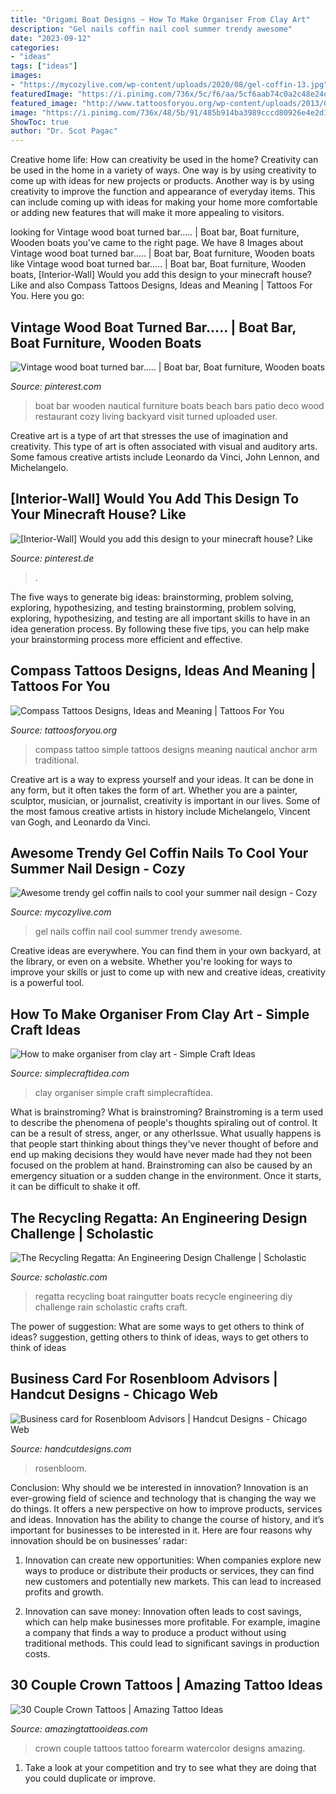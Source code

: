 ```yaml
---
title: "Origami Boat Designs ~ How To Make Organiser From Clay Art"
description: "Gel nails coffin nail cool summer trendy awesome"
date: "2023-09-12"
categories:
- "ideas"
tags: ["ideas"]
images:
- "https://mycozylive.com/wp-content/uploads/2020/08/gel-coffin-13.jpg"
featuredImage: "https://i.pinimg.com/736x/5c/f6/aa/5cf6aab74c0a2c48e24db6f86a1e0667.jpg"
featured_image: "http://www.tattoosforyou.org/wp-content/uploads/2013/09/Simple-Compass-Tattoo-764x1024.jpg"
image: "https://i.pinimg.com/736x/48/5b/91/485b914ba3989cccd80926e4e2d13d3d.jpg"
ShowToc: true
author: "Dr. Scot Pagac"
---
```



Creative home life: How can creativity be used in the home?
Creativity can be used in the home in a variety of ways. One way is by using creativity to come up with ideas for new projects or products. Another way is by using creativity to improve the function and appearance of everyday items. This can include coming up with ideas for making your home more comfortable or adding new features that will make it more appealing to visitors.

	

		
looking for Vintage wood boat turned bar..... | Boat bar, Boat furniture, Wooden boats you've came to the right page. We have 8 Images about Vintage wood boat turned bar..... | Boat bar, Boat furniture, Wooden boats like Vintage wood boat turned bar..... | Boat bar, Boat furniture, Wooden boats, [Interior-Wall] Would you add this design to your minecraft house? Like and also Compass Tattoos Designs, Ideas and Meaning | Tattoos For You. Here you go:
		
    
## Vintage Wood Boat Turned Bar..... | Boat Bar, Boat Furniture, Wooden Boats

<img loading=lazy src="https://i.pinimg.com/736x/48/5b/91/485b914ba3989cccd80926e4e2d13d3d.jpg" onerror="this.onerror=null;this.src='https://tse3.mm.bing.net/th?id=OIP.6es9j9dqhWV8gkdFPzPAMAHaJ3&amp;pid=15.1';" alt="Vintage wood boat turned bar..... | Boat bar, Boat furniture, Wooden boats">

_Source: pinterest.com_

>boat bar wooden nautical furniture boats beach bars patio deco wood restaurant cozy living backyard visit turned uploaded user. 

	

Creative art is a type of art that stresses the use of imagination and creativity. This type of art is often associated with visual and auditory arts. Some famous creative artists include Leonardo da Vinci, John Lennon, and Michelangelo.

    
## [Interior-Wall] Would You Add This Design To Your Minecraft House? Like

<img loading=lazy src="https://i.pinimg.com/736x/5c/f6/aa/5cf6aab74c0a2c48e24db6f86a1e0667.jpg" onerror="this.onerror=null;this.src='https://tse4.mm.bing.net/th?id=OIP.yIjN_60CU-HBFQuzF-R8bwHaHa&amp;pid=15.1';" alt="[Interior-Wall] Would you add this design to your minecraft house? Like">

_Source: pinterest.de_

>. 

	

The five ways to generate big ideas: brainstorming, problem solving, exploring, hypothesizing, and testing
brainstorming, problem solving, exploring, hypothesizing, and testing are all important skills to have in an idea generation process. By following these five tips, you can help make your brainstorming process more efficient and effective.

    
## Compass Tattoos Designs, Ideas And Meaning | Tattoos For You

<img loading=lazy src="http://www.tattoosforyou.org/wp-content/uploads/2013/09/Simple-Compass-Tattoo-764x1024.jpg" onerror="this.onerror=null;this.src='https://tse2.mm.bing.net/th?id=OIP.e1qD8c4RW0wvPnQ3MGh-cAHaJ7&amp;pid=15.1';" alt="Compass Tattoos Designs, Ideas and Meaning | Tattoos For You">

_Source: tattoosforyou.org_

>compass tattoo simple tattoos designs meaning nautical anchor arm traditional. 

	

Creative art is a way to express yourself and your ideas. It can be done in any form, but it often takes the form of art. Whether you are a painter, sculptor, musician, or journalist, creativity is important in our lives. Some of the most famous creative artists in history include Michelangelo, Vincent van Gogh, and Leonardo da Vinci.

    
## Awesome Trendy Gel Coffin Nails To Cool Your Summer Nail Design - Cozy

<img loading=lazy src="https://mycozylive.com/wp-content/uploads/2020/08/gel-coffin-13.jpg" onerror="this.onerror=null;this.src='https://tse3.mm.bing.net/th?id=OIP.rloPRXHx1x2HieQ7sZ3hdQHaJO&amp;pid=15.1';" alt="Awesome trendy gel coffin nails to cool your summer nail design - Cozy">

_Source: mycozylive.com_

>gel nails coffin nail cool summer trendy awesome. 

	

Creative ideas are everywhere. You can find them in your own backyard, at the library, or even on a website. Whether you're looking for ways to improve your skills or just to come up with new and creative ideas, creativity is a powerful tool.

    
## How To Make Organiser From Clay Art - Simple Craft Ideas

<img loading=lazy src="https://simplecraftidea.com/wp-content/uploads/2017/08/9-7.jpg" onerror="this.onerror=null;this.src='https://tse1.mm.bing.net/th?id=OIP.LfRlVpYrauu5l7TVMSkdywHaJ4&amp;pid=15.1';" alt="How to make organiser from clay art - Simple Craft Ideas">

_Source: simplecraftidea.com_

>clay organiser simple craft simplecraftidea. 

	

What is brainstroming?
What is brainstroming? Brainstroming is a term used to describe the phenomena of people's thoughts spiraling out of control. It can be a result of stress, anger, or any otherIssue. What usually happens is that people start thinking about things they've never thought of before and end up making decisions they would have never made had they not been focused on the problem at hand. Brainstroming can also be caused by an emergency situation or a sudden change in the environment. Once it starts, it can be difficult to shake it off.

    
## The Recycling Regatta: An Engineering Design Challenge | Scholastic

<img loading=lazy src="https://www.scholastic.com/content/dam/teachers/blogs/meghan-everette/migrated-files/regattaboats.jpg" onerror="this.onerror=null;this.src='https://tse4.mm.bing.net/th?id=OIP.2q8rp-AJjaf9q_28A-UC5gHaLH&amp;pid=15.1';" alt="The Recycling Regatta: An Engineering Design Challenge | Scholastic">

_Source: scholastic.com_

>regatta recycling boat raingutter boats recycle engineering diy challenge rain scholastic crafts craft. 

	

The power of suggestion: What are some ways to get others to think of ideas?
suggestion, getting others to think of ideas, ways to get others to think of ideas

    
## Business Card For Rosenbloom Advisors | Handcut Designs - Chicago Web

<img loading=lazy src="https://www.handcutdesigns.com/wp-content/uploads/2013/05/RA-Business-Card-Mockup-Lew02.jpg" onerror="this.onerror=null;this.src='https://tse2.mm.bing.net/th?id=OIP.SQzaTDTSAMakBHRm1kpvRQHaFL&amp;pid=15.1';" alt="Business card for Rosenbloom Advisors | Handcut Designs - Chicago Web">

_Source: handcutdesigns.com_

>rosenbloom. 

	

Conclusion: Why should we be interested in innovation?
Innovation is an ever-growing field of science and technology that is changing the way we do things. It offers a new perspective on how to improve products, services and ideas. Innovation has the ability to change the course of history, and it’s important for businesses to be interested in it. Here are four reasons why innovation should be on businesses’ radar:
1) Innovation can create new opportunities: When companies explore new ways to produce or distribute their products or services, they can find new customers and potentially new markets. This can lead to increased profits and growth.

2) Innovation can save money: Innovation often leads to cost savings, which can help make businesses more profitable. For example, imagine a company that finds a way to produce a product without using traditional methods. This could lead to significant savings in production costs.

    
## 30 Couple Crown Tattoos | Amazing Tattoo Ideas

<img loading=lazy src="https://amazingtattooideas.com/wp-content/uploads/2016/11/Watercolor-Couple-Crown-Forearm-Tattoos.jpg" onerror="this.onerror=null;this.src='https://tse1.mm.bing.net/th?id=OIP.tgrlNjJbYv5fJ1AzqbE0QgHaJ4&amp;pid=15.1';" alt="30 Couple Crown Tattoos | Amazing Tattoo Ideas">

_Source: amazingtattooideas.com_

>crown couple tattoos tattoo forearm watercolor designs amazing. 

	

1. Take a look at your competition and try to see what they are doing that you could duplicate or improve.

